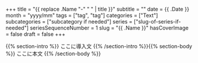 +++
title = "{{ replace .Name "-" " " | title }}"
subtitle = ""
date = {{ .Date }}
month = "yyyy/mm"
tags = ["tag", "tag"]
categories = ["Text"]
subcategories = ["subcategory if needed"]
series = ["slug-of-series-if-needed"]
seriesSequenceNumber = 1
slug = "{{ .Name }}"
hasCoverImage = false
draft = false
+++

{{% section-intro %}}
ここに導入文
{{% /section-intro %}}<!--more-->{{% section-body %}}
ここに本文
{{% /section-body %}}
